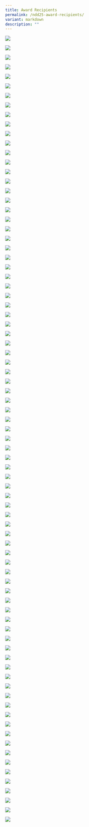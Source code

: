 ```yaml
---
title: Award Recipients
permalink: /ndd25-award-recipients/
variant: markdown
description: ""
---
```

![](https://moca.sgp1.cdn.digitaloceanspaces.com/NDD_25/ndd-awards-001.jpeg)

![](https://moca.sgp1.cdn.digitaloceanspaces.com/NDD_25/ndd-awards-002.jpeg)

![](https://moca.sgp1.cdn.digitaloceanspaces.com/NDD_25/ndd-awards-003.jpeg)

![](https://moca.sgp1.cdn.digitaloceanspaces.com/NDD_25/ndd-awards-004.jpeg)

![](https://moca.sgp1.cdn.digitaloceanspaces.com/NDD_25/ndd-awards-005.jpeg)

![](https://moca.sgp1.cdn.digitaloceanspaces.com/NDD_25/ndd-awards-006.jpeg)

![](https://moca.sgp1.cdn.digitaloceanspaces.com/NDD_25/ndd-awards-007.jpeg)

![](https://moca.sgp1.cdn.digitaloceanspaces.com/NDD_25/ndd-awards-008.jpeg)

![](https://moca.sgp1.cdn.digitaloceanspaces.com/NDD_25/ndd-awards-009.jpeg)

![](https://moca.sgp1.cdn.digitaloceanspaces.com/NDD_25/ndd-awards-010.jpeg)

![](https://moca.sgp1.cdn.digitaloceanspaces.com/NDD_25/ndd-awards-011.jpeg)

![](https://moca.sgp1.cdn.digitaloceanspaces.com/NDD_25/ndd-awards-012.jpeg)

![](https://moca.sgp1.cdn.digitaloceanspaces.com/NDD_25/ndd-awards-013.jpeg)

![](https://moca.sgp1.cdn.digitaloceanspaces.com/NDD_25/ndd-awards-014.jpeg)

![](https://moca.sgp1.cdn.digitaloceanspaces.com/NDD_25/ndd-awards-015.jpeg)

![](https://moca.sgp1.cdn.digitaloceanspaces.com/NDD_25/ndd-awards-016.jpeg)

![](https://moca.sgp1.cdn.digitaloceanspaces.com/NDD_25/ndd-awards-017.jpeg)

![](https://moca.sgp1.cdn.digitaloceanspaces.com/NDD_25/ndd-awards-018.jpeg)

![](https://moca.sgp1.cdn.digitaloceanspaces.com/NDD_25/ndd-awards-019.jpeg)

![](https://moca.sgp1.cdn.digitaloceanspaces.com/NDD_25/ndd-awards-020.jpeg)

![](https://moca.sgp1.cdn.digitaloceanspaces.com/NDD_25/ndd-awards-021.jpeg)

![](https://moca.sgp1.cdn.digitaloceanspaces.com/NDD_25/ndd-awards-022.jpeg)

![](https://moca.sgp1.cdn.digitaloceanspaces.com/NDD_25/ndd-awards-023.jpeg)

![](https://moca.sgp1.cdn.digitaloceanspaces.com/NDD_25/ndd-awards-024.jpeg)

![](https://moca.sgp1.cdn.digitaloceanspaces.com/NDD_25/ndd-awards-025.jpeg)

![](https://moca.sgp1.cdn.digitaloceanspaces.com/NDD_25/ndd-awards-026.jpeg)

![](https://moca.sgp1.cdn.digitaloceanspaces.com/NDD_25/ndd-awards-027.jpeg)

![](https://moca.sgp1.cdn.digitaloceanspaces.com/NDD_25/ndd-awards-028.jpeg)

![](https://moca.sgp1.cdn.digitaloceanspaces.com/NDD_25/ndd-awards-029.jpeg)

![](https://moca.sgp1.cdn.digitaloceanspaces.com/NDD_25/ndd-awards-030.jpeg)

![](https://moca.sgp1.cdn.digitaloceanspaces.com/NDD_25/ndd-awards-031.jpeg)

![](https://moca.sgp1.cdn.digitaloceanspaces.com/NDD_25/ndd-awards-032.jpeg)

![](https://moca.sgp1.cdn.digitaloceanspaces.com/NDD_25/ndd-awards-033.jpeg)

![](https://moca.sgp1.cdn.digitaloceanspaces.com/NDD_25/ndd-awards-034.jpeg)

![](https://moca.sgp1.cdn.digitaloceanspaces.com/NDD_25/ndd-awards-035.jpeg)

![](https://moca.sgp1.cdn.digitaloceanspaces.com/NDD_25/ndd-awards-036.jpeg)

![](https://moca.sgp1.cdn.digitaloceanspaces.com/NDD_25/ndd-awards-037.jpeg)

![](https://moca.sgp1.cdn.digitaloceanspaces.com/NDD_25/ndd-awards-038.jpeg)

![](https://moca.sgp1.cdn.digitaloceanspaces.com/NDD_25/ndd-awards-039.jpeg)

![](https://moca.sgp1.cdn.digitaloceanspaces.com/NDD_25/ndd-awards-040.jpeg)

![](https://moca.sgp1.cdn.digitaloceanspaces.com/NDD_25/ndd-awards-041.jpeg)

![](https://moca.sgp1.cdn.digitaloceanspaces.com/NDD_25/ndd-awards-042.jpeg)

![](https://moca.sgp1.cdn.digitaloceanspaces.com/NDD_25/ndd-awards-043.jpeg)

![](https://moca.sgp1.cdn.digitaloceanspaces.com/NDD_25/ndd-awards-044.jpeg)

![](https://moca.sgp1.cdn.digitaloceanspaces.com/NDD_25/ndd-awards-045.jpeg)

![](https://moca.sgp1.cdn.digitaloceanspaces.com/NDD_25/ndd-awards-046.jpeg)

![](https://moca.sgp1.cdn.digitaloceanspaces.com/NDD_25/ndd-awards-047.jpeg)

![](https://moca.sgp1.cdn.digitaloceanspaces.com/NDD_25/ndd-awards-048.jpeg)

![](https://moca.sgp1.cdn.digitaloceanspaces.com/NDD_25/ndd-awards-049.jpeg)

![](https://moca.sgp1.cdn.digitaloceanspaces.com/NDD_25/ndd-awards-050.jpeg)

![](https://moca.sgp1.cdn.digitaloceanspaces.com/NDD_25/ndd-awards-051.jpeg)

![](https://moca.sgp1.cdn.digitaloceanspaces.com/NDD_25/ndd-awards-052.jpeg)

![](https://moca.sgp1.cdn.digitaloceanspaces.com/NDD_25/ndd-awards-053.jpeg)

![](https://moca.sgp1.cdn.digitaloceanspaces.com/NDD_25/ndd-awards-054.jpeg)

![](https://moca.sgp1.cdn.digitaloceanspaces.com/NDD_25/ndd-awards-055.jpeg)

![](https://moca.sgp1.cdn.digitaloceanspaces.com/NDD_25/ndd-awards-056.jpeg)

![](https://moca.sgp1.cdn.digitaloceanspaces.com/NDD_25/ndd-awards-057.jpeg)

![](https://moca.sgp1.cdn.digitaloceanspaces.com/NDD_25/ndd-awards-058.jpeg)

![](https://moca.sgp1.cdn.digitaloceanspaces.com/NDD_25/ndd-awards-059.jpeg)

![](https://moca.sgp1.cdn.digitaloceanspaces.com/NDD_25/ndd-awards-060.jpeg)

![](https://moca.sgp1.cdn.digitaloceanspaces.com/NDD_25/ndd-awards-061.jpeg)

![](https://moca.sgp1.cdn.digitaloceanspaces.com/NDD_25/ndd-awards-062.jpeg)

![](https://moca.sgp1.cdn.digitaloceanspaces.com/NDD_25/ndd-awards-063.jpeg)

![](https://moca.sgp1.cdn.digitaloceanspaces.com/NDD_25/ndd-awards-064.jpeg)

![](https://moca.sgp1.cdn.digitaloceanspaces.com/NDD_25/ndd-awards-065.jpeg)

![](https://moca.sgp1.cdn.digitaloceanspaces.com/NDD_25/ndd-awards-066.jpeg)

![](https://moca.sgp1.cdn.digitaloceanspaces.com/NDD_25/ndd-awards-067.jpeg)

![](https://moca.sgp1.cdn.digitaloceanspaces.com/NDD_25/ndd-awards-068.jpeg)

![](https://moca.sgp1.cdn.digitaloceanspaces.com/NDD_25/ndd-awards-069.jpeg)

![](https://moca.sgp1.cdn.digitaloceanspaces.com/NDD_25/ndd-awards-070.jpeg)

![](https://moca.sgp1.cdn.digitaloceanspaces.com/NDD_25/ndd-awards-071.jpeg)

![](https://moca.sgp1.cdn.digitaloceanspaces.com/NDD_25/ndd-awards-072.jpeg)

![](https://moca.sgp1.cdn.digitaloceanspaces.com/NDD_25/ndd-awards-073.jpeg)

![](https://moca.sgp1.cdn.digitaloceanspaces.com/NDD_25/ndd-awards-074.jpeg)

![](https://moca.sgp1.cdn.digitaloceanspaces.com/NDD_25/ndd-awards-075.jpeg)

![](https://moca.sgp1.cdn.digitaloceanspaces.com/NDD_25/ndd-awards-076.jpeg)

![](https://moca.sgp1.cdn.digitaloceanspaces.com/NDD_25/ndd-awards-077.jpeg)

![](https://moca.sgp1.cdn.digitaloceanspaces.com/NDD_25/ndd-awards-078.jpeg)

![](https://moca.sgp1.cdn.digitaloceanspaces.com/NDD_25/ndd-awards-079.jpeg)

![](https://moca.sgp1.cdn.digitaloceanspaces.com/NDD_25/ndd-awards-080.jpeg)

![](https://moca.sgp1.cdn.digitaloceanspaces.com/NDD_25/ndd-awards-081.jpeg)

![](https://moca.sgp1.cdn.digitaloceanspaces.com/NDD_25/ndd-awards-082.jpeg)

![](https://moca.sgp1.cdn.digitaloceanspaces.com/NDD_25/ndd-awards-083.jpeg)